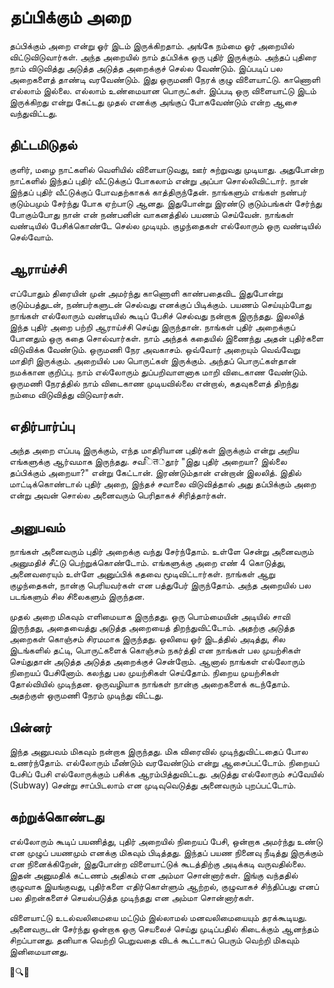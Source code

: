 # தப்பிக்கும் அறை

தப்பிக்கும் அறை என்று ஓர் இடம் இருக்கிறதாம். அங்கே நம்மை ஓர் அறையில் விட்டுவிடுவார்கள். அந்த அறையில் நாம் தப்பிக்க ஒரு புதிர் இருக்கும். அந்தப் புதிரை நாம் விடுவித்து அடுத்த அடுத்த அறைக்குச் செல்ல வேண்டும். இப்படிப் பல அறைகளைத் தாண்டி வரவேண்டும். இது ஒருமணி நேரக் குழு விளையாட்டு. காணொளி எல்லாம் இல்லை. எல்லாம் உண்மையான பொருட்கள். இப்படி ஒரு விளையாட்டு இடம் இருக்கிறது என்று கேட்டது முதல் எனக்கு அங்குப் போகவேண்டும் என்ற ஆசை வந்துவிட்டது.

## திட்டமிடுதல்

குளிர், மழை நாட்களில் வெளியில் விளையாடுவது, ஊர் சுற்றுவது முடியாது. அதுபோன்ற நாட்களில் இந்தப் புதிர் வீட்டுக்குப் போகலாம் என்று அப்பா சொல்லிவிட்டார். நான் இந்தப் புதிர் வீட்டுக்குப் போவதற்காகக் காத்திருந்தேன். நாங்களும் எங்கள் நண்பர் குடும்பமும் சேர்ந்து போக ஏற்பாடு ஆனது. இதுபோன்று இரண்டு குடும்பங்கள் சேர்ந்து போகும்போது நான் என் நண்பனின் வாகனத்தில் பயணம் செய்வேன். நாங்கள் வண்டியில் பேசிக்கொண்டே செல்ல முடியும். குழந்தைகள் எல்லோரும் ஒரு வண்டியில் செல்வோம்.

## ஆராய்ச்சி

எப்போதும் திரையின் முன் அமர்ந்து காணொளி காண்பதைவிட இதுபோன்று குடும்பத்துடன், நண்பர்களுடன் செல்வது எனக்குப் பிடிக்கும். பயணம் செய்யும்போது நாங்கள் எல்லோரும் வண்டியில் கூடிப் பேசிச் செல்வது நன்றாக இருந்தது. இலலித் இந்த புதிர் அறை பற்றி ஆராய்ச்சி செய்து இருந்தான். நாங்கள் புதிர் அறைக்குப் போனதும் ஒரு கதை சொல்வார்கள். நாம் அந்தக் கதையில் இணைந்து அதன் புதிர்களை விடுவிக்க வேண்டும். ஒருமணி நேர அவகாசம். ஒவ்வோர் அறையும் வெவ்வேறு மாதிரி இருக்கும். அறையில் பல பொருட்கள் இருக்கும். அந்தப் பொருட்கள்தான் நமக்கான குறிப்பு. நாம் எல்லோரும் துப்பறிவாளனாக மாறி விடைகாண வேண்டும். ஒருமணி நேரத்தில் நாம் விடைகாண முடியவில்லை என்றால், கதவுகளைத் திறந்து நம்மை விடுவித்து விடுவார்கள்.

## எதிர்பார்ப்பு

அந்த அறை எப்படி இருக்கும், எந்த மாதிரியான புதிர்கள் இருக்கும் என்று அறிய எங்களுக்கு ஆர்வமாக இருந்தது. சவित்தூர் "இது புதிர் அறையா? இல்லை தப்பிக்கும் அறையா?" என்று கேட்டான். இரண்டும்தான் என்றான் இலலித். இதில் மாட்டிக்கொண்டால் புதிர் அறை, இந்தச் சவாலை விடுவித்தால் அது தப்பிக்கும் அறை என்று அவன் சொல்ல அனைவரும் பெரிதாகச் சிரித்தார்கள்.

## அனுபவம்

நாங்கள் அனைவரும் புதிர் அறைக்கு வந்து சேர்ந்தோம். உள்ளே சென்று அனைவரும் அனுமதிச் சீட்டு பெற்றுக்கொண்டோம். எங்களுக்கு அறை எண் 4 கொடுத்து, அனைவரையும் உள்ளே அனுப்பிக் கதவை மூடிவிட்டார்கள். நாங்கள் ஆறு குழந்தைகள், நான்கு பெரியவர்கள் என பத்துபேர் இருந்தோம். அந்த அறையில் பல படங்களும் சில சிலைகளும் இருந்தன.

முதல் அறை மிகவும் எளிமையாக இருந்தது. ஒரு பொம்மையின் அடியில் சாவி இருந்தது, அதைவைத்து அடுத்த அறையைத் திறந்துவிட்டோம். அதற்கு அடுத்த அறைகள் கொஞ்சம் சிரமமாக இருந்தது. ஒலியை ஓர் இடத்தில் அடித்து, சில இடங்களில் தட்டி, பொருட்களைக் கொஞ்சம் நகர்த்தி என நாங்கள் பல முயற்சிகள் செய்துதான் அடுத்த அடுத்த அறைக்குச் சென்றோம். ஆனால் நாங்கள் எல்லோரும் நிறையப் பேசினோம். கலந்து பல முயற்சிகள் செய்தோம். நிறைய முயற்சிகள் தோல்வியில் முடிந்தன. ஒருவழியாக நாங்கள் நான்கு அறைகளைக் கடந்தோம். அதற்குள் ஒருமணி நேரம் முடிந்து விட்டது.

## பின்னர்

இந்த அனுபவம் மிகவும் நன்றாக இருந்தது. மிக விரைவில் முடிந்துவிட்டதைப் போல உணர்ந்தோம். எல்லோரும் மீண்டும் வரவேண்டும் என்று ஆசைப்பட்டோம். நிறையப் பேசிப் பேசி எல்லோருக்கும் பசிக்க ஆரம்பித்துவிட்டது. அடுத்து எல்லோரும் சப்வேயில் (Subway) சென்று சாப்பிடலாம் என முடிவுவெடுத்து அனைவரும் புறப்பட்டோம்.

## கற்றுக்கொண்டது

எல்லோரும் கூடிப் பயணித்து, புதிர் அறையில் நிறையப் பேசி, ஒன்றாக அமர்ந்து உண்டு என முழுப் பயணமும் எனக்கு மிகவும் பிடித்தது. இந்தப் பயண நினைவு நீடித்து இருக்கும் என நினைக்கிறேன், இதுபோன்ற விளையாட்டுக் கூடத்திற்கு அடிக்கடி வருவதில்லை. இதன் அனுமதிக் கட்டணம் அதிகம் என அம்மா சொன்னார்கள். இங்கு வந்ததில் குழுவாக இயங்குவது, புதிர்களை எதிர்கொள்ளும் ஆற்றல், குழுவாகச் சிந்திப்பது எனப் பல திறன்களைச் செயல்படுத்த முடிந்தது என அம்மா சொன்னார்கள்.

விளையாட்டு உடல்வலிமையை மட்டும் இல்லாமல் மனவலிமையையும் தரக்கூடியது. அனைவருடன் சேர்ந்து ஒன்றாக ஒரு செயலைச் செய்து முடிப்பதில் கிடைக்கும் ஆனந்தம் சிறப்பானது. தனியாக வெற்றி பெறுவதை விடக் கூட்டாகப் பெரும் வெற்றி மிகவும் இனிமையானது.

🧩🔍🚪